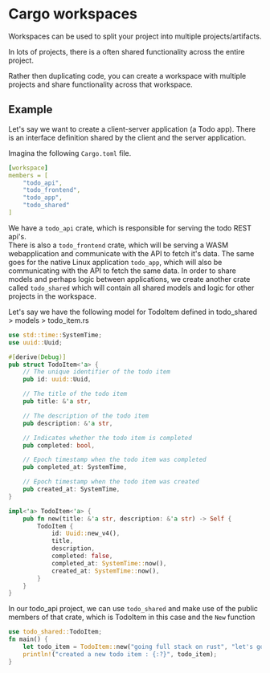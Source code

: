 # Cargo workspaces

Workspaces can be used to split your project into multiple projects/artifacts.

In lots of projects, there is a often shared functionality across the entire project.

Rather then duplicating code, you can create a workspace with multiple projects and share functionality across that workspace.

## Example

Let's say we want to create a client-server application (a Todo app). There is an interface definition shared by the client and the server application.

Imagina the following `Cargo.toml` file.

```yaml
[workspace]
members = [
    "todo_api",
    "todo_frontend",
    "todo_app",
    "todo_shared"
]
```

We have a `todo_api` crate, which is responsible for serving the todo REST api's.<br/>
There is also a `todo_frontend` crate, which will be serving a WASM webapplication and communicate with the API to fetch it's data.
The same goes for the native Linux application `todo_app`, which will also be communicating with the API to fetch the same data.
In order to share models and perhaps logic between applications, we create another crate called `todo_shared` which will contain all shared models and logic for other projects in the workspace.

Let's say we have the following model for TodoItem defined in todo_shared > models > todo_item.rs
```rust
use std::time::SystemTime;
use uuid::Uuid;

#[derive(Debug)]
pub struct TodoItem<'a> {
    // The unique identifier of the todo item
    pub id: uuid::Uuid,

    // The title of the todo item
    pub title: &'a str,

    // The description of the todo item
    pub description: &'a str,

    // Indicates whether the todo item is completed
    pub completed: bool,

    // Epoch timestamp when the todo item was completed
    pub completed_at: SystemTime,

    // Epoch timestamp when the todo item was created
    pub created_at: SystemTime,
}

impl<'a> TodoItem<'a> {
    pub fn new(title: &'a str, description: &'a str) -> Self {
        TodoItem {
            id: Uuid::new_v4(),
            title,
            description,
            completed: false,
            completed_at: SystemTime::now(),
            created_at: SystemTime::now(),
        }
    }
}

```

In our todo_api project, we can use `todo_shared` and make use of the public members of that crate, which is TodoItem in this case and the `New` function
```rust
use todo_shared::TodoItem;
fn main() {
    let todo_item = TodoItem::new("going full stack on rust", "let's go full stack on rust");
    println!("created a new todo item : {:?}", todo_item);
}
```
